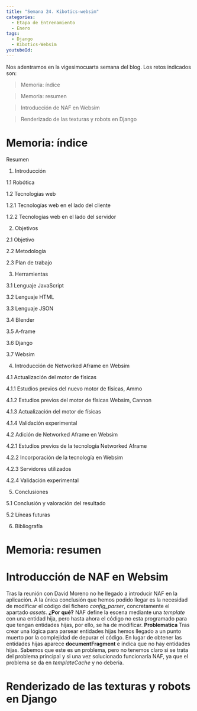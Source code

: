 ```yaml
---
title: "Semana 24. Kibotics-websim"
categories:
  - Etapa de Entrenamiento
  - Enero
tags:
  - Django
  - Kibotics-Websim
youtubeId: 
---
```


Nos adentramos en la vigesimocuarta semana del blog. Los retos indicados son:


> Memoria: índice 

> Memoria: resumen

> Introducción de NAF en Websim

> Renderizado de las texturas y robots en Django 

# Memoria: índice 

Resumen

1. Introducción

1.1 Robótica

1.2 Tecnologias web 

1.2.1 Tecnologías web en el lado del cliente

1.2.2 Tecnologías web en el lado del servidor 

2. Objetivos

2.1 Objetivo

2.2 Metodología

2.3 Plan de trabajo

3. Herramientas

3.1 Lenguaje JavaScript

3.2 Lenguaje HTML

3.3 Lenguaje JSON

3.4 Blender

3.5 A-frame

3.6 Django

3.7 Websim

4. Introducción de Networked Aframe en Websim

4.1 Actualización del motor de físicas

4.1.1 Estudios previos del nuevo motor de físicas, Ammo

4.1.2 Estudios previos del motor de físicas Websim, Cannon

4.1.3 Actualización del motor de físicas 

4.1.4 Validación experimental

4.2 Adición de Networked Aframe en Websim

4.2.1 Estudios previos de la tecnología Networked Aframe 

4.2.2 Incorporación de la tecnología en Websim

4.2.3 Servidores utilizados

4.2.4 Validación experimental

5. Conclusiones

5.1 Conclusión y valoración del resultado

5.2 Líneas futuras 

6.  Bibliografía

# Memoria: resumen

# Introducción de NAF en Websim

Tras la reunión con David Moreno no he llegado a introducir NAF en la aplicación. A la única conclusión que hemos podido llegar es la necesidad de modificar el código del fichero *config_parser*, concretamente el apartado *assets*. **¿Por qué?** NAF define la escena mediante una *template* con una entidad hija, pero hasta ahora el código no esta programado para que tengan entidades hijas, por ello, se ha de modificar. **Problematica** Tras crear una lógica para parsear entidades hijas hemos llegado a un punto muerto por la complejidad de depurar el código. En lugar de obtener las entidades hijas aparece **documentFragment** e indica que no hay entidades hijas. Sabemos que este es un problema, pero no tenemos claro si se trata del problema principal y si una vez solucionado funcionaría NAF, ya que el problema se da en *templateCache* y no deberia. 

# Renderizado de las texturas y robots en Django 
